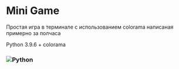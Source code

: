 # Mini Game
Простая игра в терминале с использованием colorama написаная примерно за полчаса

Python 3.9.6 + colorama
### ![Python](https://img.shields.io/badge/python-3670A0?style=for-the-badge&logo=python&logoColor=ffdd54)
